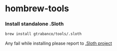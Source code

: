 # hombrew-tools

### Install standalone .Sloth

```bash
brew install gtrabanco/tools/.sloth
```

Any fail while installing please report to [.Sloth project](https://github.com/gtrabanco/.Sloth/issues/new?assignees=gtrabanco&labels=open%2C+bug%2C+needs+triage&template=1-bug.md&title=%5BBUG%5D+%3Cwrite+title+here%3E)
